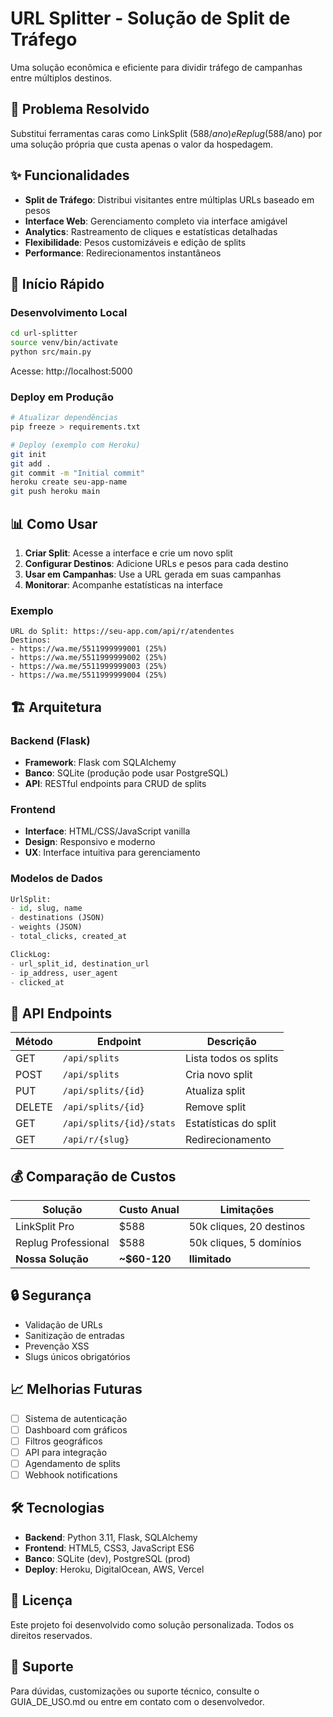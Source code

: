 # URL Splitter - Solução de Split de Tráfego

Uma solução econômica e eficiente para dividir tráfego de campanhas entre múltiplos destinos.

## 🎯 Problema Resolvido

Substitui ferramentas caras como LinkSplit ($588/ano) e Replug ($588/ano) por uma solução própria que custa apenas o valor da hospedagem.

## ✨ Funcionalidades

- **Split de Tráfego**: Distribui visitantes entre múltiplas URLs baseado em pesos
- **Interface Web**: Gerenciamento completo via interface amigável
- **Analytics**: Rastreamento de cliques e estatísticas detalhadas
- **Flexibilidade**: Pesos customizáveis e edição de splits
- **Performance**: Redirecionamentos instantâneos

## 🚀 Início Rápido

### Desenvolvimento Local
```bash
cd url-splitter
source venv/bin/activate
python src/main.py
```

Acesse: http://localhost:5000

### Deploy em Produção
```bash
# Atualizar dependências
pip freeze > requirements.txt

# Deploy (exemplo com Heroku)
git init
git add .
git commit -m "Initial commit"
heroku create seu-app-name
git push heroku main
```

## 📊 Como Usar

1. **Criar Split**: Acesse a interface e crie um novo split
2. **Configurar Destinos**: Adicione URLs e pesos para cada destino
3. **Usar em Campanhas**: Use a URL gerada em suas campanhas
4. **Monitorar**: Acompanhe estatísticas na interface

### Exemplo
```
URL do Split: https://seu-app.com/api/r/atendentes
Destinos:
- https://wa.me/5511999999001 (25%)
- https://wa.me/5511999999002 (25%)
- https://wa.me/5511999999003 (25%)
- https://wa.me/5511999999004 (25%)
```

## 🏗️ Arquitetura

### Backend (Flask)
- **Framework**: Flask com SQLAlchemy
- **Banco**: SQLite (produção pode usar PostgreSQL)
- **API**: RESTful endpoints para CRUD de splits

### Frontend
- **Interface**: HTML/CSS/JavaScript vanilla
- **Design**: Responsivo e moderno
- **UX**: Interface intuitiva para gerenciamento

### Modelos de Dados
```python
UrlSplit:
- id, slug, name
- destinations (JSON)
- weights (JSON)
- total_clicks, created_at

ClickLog:
- url_split_id, destination_url
- ip_address, user_agent
- clicked_at
```

## 🔧 API Endpoints

| Método | Endpoint | Descrição |
|--------|----------|-----------|
| GET | `/api/splits` | Lista todos os splits |
| POST | `/api/splits` | Cria novo split |
| PUT | `/api/splits/{id}` | Atualiza split |
| DELETE | `/api/splits/{id}` | Remove split |
| GET | `/api/splits/{id}/stats` | Estatísticas do split |
| GET | `/api/r/{slug}` | Redirecionamento |

## 💰 Comparação de Custos

| Solução | Custo Anual | Limitações |
|---------|-------------|------------|
| LinkSplit Pro | $588 | 50k cliques, 20 destinos |
| Replug Professional | $588 | 50k cliques, 5 domínios |
| **Nossa Solução** | **~$60-120** | **Ilimitado** |

## 🔒 Segurança

- Validação de URLs
- Sanitização de entradas
- Prevenção XSS
- Slugs únicos obrigatórios

## 📈 Melhorias Futuras

- [ ] Sistema de autenticação
- [ ] Dashboard com gráficos
- [ ] Filtros geográficos
- [ ] API para integração
- [ ] Agendamento de splits
- [ ] Webhook notifications

## 🛠️ Tecnologias

- **Backend**: Python 3.11, Flask, SQLAlchemy
- **Frontend**: HTML5, CSS3, JavaScript ES6
- **Banco**: SQLite (dev), PostgreSQL (prod)
- **Deploy**: Heroku, DigitalOcean, AWS, Vercel

## 📝 Licença

Este projeto foi desenvolvido como solução personalizada. Todos os direitos reservados.

## 🤝 Suporte

Para dúvidas, customizações ou suporte técnico, consulte o GUIA_DE_USO.md ou entre em contato com o desenvolvedor.

